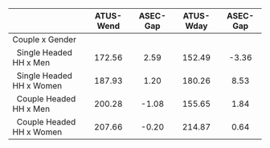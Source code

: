 
|                      |    ATUS-Wend |     ASEC-Gap |    ATUS-Wday |     ASEC-Gap |
| -------------------- | :----------: | :----------: | :----------: | :----------: |
| Couple x Gender      |              |              |              |              |
| &nbsp;&nbsp;Single Headed HH x Men |       172.56 |         2.59 |       152.49 |        -3.36 |
| &nbsp;&nbsp;Single Headed HH x Women |       187.93 |         1.20 |       180.26 |         8.53 |
| &nbsp;&nbsp;Couple Headed HH x Men |       200.28 |        -1.08 |       155.65 |         1.84 |
| &nbsp;&nbsp;Couple Headed HH x Women |       207.66 |        -0.20 |       214.87 |         0.64 |

